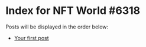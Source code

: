 # Index for NFT World #6318
Posts will be displayed in the order below:

- [Your first post](./001-first.md)

